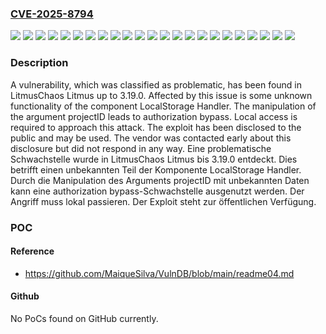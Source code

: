 ### [CVE-2025-8794](https://cve.mitre.org/cgi-bin/cvename.cgi?name=CVE-2025-8794)
![](https://img.shields.io/static/v1?label=Product&message=Litmus&color=blue)
![](https://img.shields.io/static/v1?label=Version&message=3.0%20&color=brightgreen)
![](https://img.shields.io/static/v1?label=Version&message=3.1%20&color=brightgreen)
![](https://img.shields.io/static/v1?label=Version&message=3.10%20&color=brightgreen)
![](https://img.shields.io/static/v1?label=Version&message=3.11%20&color=brightgreen)
![](https://img.shields.io/static/v1?label=Version&message=3.12%20&color=brightgreen)
![](https://img.shields.io/static/v1?label=Version&message=3.13%20&color=brightgreen)
![](https://img.shields.io/static/v1?label=Version&message=3.14%20&color=brightgreen)
![](https://img.shields.io/static/v1?label=Version&message=3.15%20&color=brightgreen)
![](https://img.shields.io/static/v1?label=Version&message=3.16%20&color=brightgreen)
![](https://img.shields.io/static/v1?label=Version&message=3.17%20&color=brightgreen)
![](https://img.shields.io/static/v1?label=Version&message=3.18%20&color=brightgreen)
![](https://img.shields.io/static/v1?label=Version&message=3.19.0%20&color=brightgreen)
![](https://img.shields.io/static/v1?label=Version&message=3.2%20&color=brightgreen)
![](https://img.shields.io/static/v1?label=Version&message=3.3%20&color=brightgreen)
![](https://img.shields.io/static/v1?label=Version&message=3.4%20&color=brightgreen)
![](https://img.shields.io/static/v1?label=Version&message=3.5%20&color=brightgreen)
![](https://img.shields.io/static/v1?label=Version&message=3.6%20&color=brightgreen)
![](https://img.shields.io/static/v1?label=Version&message=3.7%20&color=brightgreen)
![](https://img.shields.io/static/v1?label=Version&message=3.8%20&color=brightgreen)
![](https://img.shields.io/static/v1?label=Version&message=3.9%20&color=brightgreen)
![](https://img.shields.io/static/v1?label=Vulnerability&message=Authorization%20Bypass&color=brightgreen)
![](https://img.shields.io/static/v1?label=Vulnerability&message=Improper%20Authorization&color=brightgreen)

### Description

A vulnerability, which was classified as problematic, has been found in LitmusChaos Litmus up to 3.19.0. Affected by this issue is some unknown functionality of the component LocalStorage Handler. The manipulation of the argument projectID leads to authorization bypass. Local access is required to approach this attack. The exploit has been disclosed to the public and may be used. The vendor was contacted early about this disclosure but did not respond in any way.
Eine problematische Schwachstelle wurde in LitmusChaos Litmus bis 3.19.0 entdeckt. Dies betrifft einen unbekannten Teil der Komponente LocalStorage Handler. Durch die Manipulation des Arguments projectID mit unbekannten Daten kann eine authorization bypass-Schwachstelle ausgenutzt werden. Der Angriff muss lokal passieren. Der Exploit steht zur öffentlichen Verfügung.

### POC

#### Reference
- https://github.com/MaiqueSilva/VulnDB/blob/main/readme04.md

#### Github
No PoCs found on GitHub currently.

